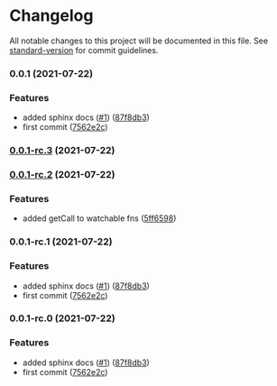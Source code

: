 # Changelog

All notable changes to this project will be documented in this file. See [standard-version](https://github.com/conventional-changelog/standard-version) for commit guidelines.

### 0.0.1 (2021-07-22)


### Features

* added sphinx docs ([#1](https://github.com/defi-wonderland/lopt/issues/1)) ([87f8db3](https://github.com/defi-wonderland/lopt/commit/87f8db389b157c35792d640067aa7e1038198e63))
* first commit ([7562e2c](https://github.com/defi-wonderland/lopt/commit/7562e2cd6cf7d79b8581e093766cb3d60a4a1974))

### [0.0.1-rc.3](https://github.com/defi-wonderland/lopt/compare/v0.0.1-rc.2...v0.0.1-rc.3) (2021-07-22)

### [0.0.1-rc.2](https://github.com/defi-wonderland/lopt/compare/v0.0.1-rc.1...v0.0.1-rc.2) (2021-07-22)


### Features

* added getCall to watchable fns ([5ff6598](https://github.com/defi-wonderland/lopt/commit/5ff6598719e80127378bbce5e8a07157560a842d))

### 0.0.1-rc.1 (2021-07-22)


### Features

* added sphinx docs ([#1](https://github.com/defi-wonderland/lopt/issues/1)) ([87f8db3](https://github.com/defi-wonderland/lopt/commit/87f8db389b157c35792d640067aa7e1038198e63))
* first commit ([7562e2c](https://github.com/defi-wonderland/lopt/commit/7562e2cd6cf7d79b8581e093766cb3d60a4a1974))

### 0.0.1-rc.0 (2021-07-22)


### Features

* added sphinx docs ([#1](https://github.com/defi-wonderland/lopt/issues/1)) ([87f8db3](https://github.com/defi-wonderland/lopt/commit/87f8db389b157c35792d640067aa7e1038198e63))
* first commit ([7562e2c](https://github.com/defi-wonderland/lopt/commit/7562e2cd6cf7d79b8581e093766cb3d60a4a1974))

